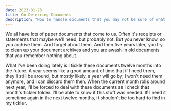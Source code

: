 ```yaml
---
date: 2023-01-23
title: On Deferring Documents
description: "How to handle documents that you may not be sure of what to do with."
---
```


We all have lots of paper documents that come to us.
Often it's receipts or statements that maybe we'll need, but probably not.
But you never know, so you archive them.
And forget about them.
And then five years later, you try to clean up your document archives and you are awash in old documents that you remember nothing about.

What I've been doing lately is I tickle these documents twelve months into the future.
A year seems like a good amount of time that if I need them, they'll still be around, but mostly likely, a year will go by, I won't need them anymore, and I can discard them then.
When the current month rolls around next year, I'll be forced to deal with these documents as I check that month's tickler folder.
I'll be able to know if this stuff was needed.
If I need it sometime again in the next twelve months, it shouldn't be too hard to find in my tickler.
